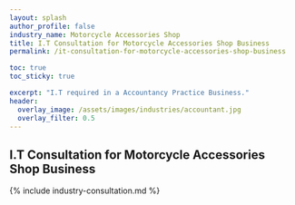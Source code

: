 ```yaml
---
layout: splash 
author_profile: false 
industry_name: Motorcycle Accessories Shop
title: I.T Consultation for Motorcycle Accessories Shop Business
permalink: /it-consultation-for-motorcycle-accessories-shop-business

toc: true
toc_sticky: true

excerpt: "I.T required in a Accountancy Practice Business."
header:
  overlay_image: /assets/images/industries/accountant.jpg
  overlay_filter: 0.5 
---
```


## I.T Consultation for Motorcycle Accessories Shop Business

{% include industry-consultation.md %}
